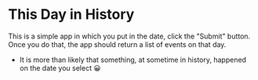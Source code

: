 # This Day in History

This is a simple app in which you put in the date, click the "Submit" button.  Once you do that, the app should return a list of events on that day.

* It is more than likely that something, at sometime in history, happened on the date you select 😀